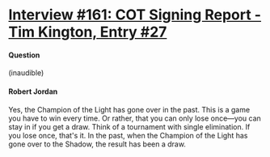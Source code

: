 # [Interview #161: COT Signing Report - Tim Kington, Entry #27](https://www.theoryland.com/intvmain.php?i=161#27)

#### Question

(inaudible)

#### Robert Jordan

Yes, the Champion of the Light has gone over in the past. This is a game you have to win every time. Or rather, that you can only lose once—you can stay in if you get a draw. Think of a tournament with single elimination. If you lose once, that's it. In the past, when the Champion of the Light has gone over to the Shadow, the result has been a draw.


